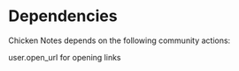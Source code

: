 # Dependencies
Chicken Notes depends on the following community actions:

user.open_url for opening links

